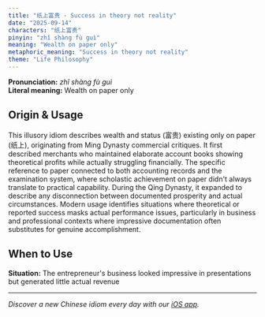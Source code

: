 ```yaml
---
title: "纸上富贵 - Success in theory not reality"
date: "2025-09-14"
characters: "纸上富贵"
pinyin: "zhǐ shàng fù guì"
meaning: "Wealth on paper only"
metaphoric_meaning: "Success in theory not reality"
theme: "Life Philosophy"
---
```


**Pronunciation:** *zhǐ shàng fù guì*  
**Literal meaning:** Wealth on paper only

## Origin & Usage

This illusory idiom describes wealth and status (富贵) existing only on paper (纸上), originating from Ming Dynasty commercial critiques. It first described merchants who maintained elaborate account books showing theoretical profits while actually struggling financially. The specific reference to paper connected to both accounting records and the examination system, where scholastic achievement on paper didn't always translate to practical capability. During the Qing Dynasty, it expanded to describe any disconnection between documented prosperity and actual circumstances. Modern usage identifies situations where theoretical or reported success masks actual performance issues, particularly in business and professional contexts where impressive documentation often substitutes for genuine accomplishment.

## When to Use

**Situation:** The entrepreneur's business looked impressive in presentations but generated little actual revenue

---

*Discover a new Chinese idiom every day with our [iOS app](https://apps.apple.com/us/app/daily-chinese-idioms/id6740611324).*
